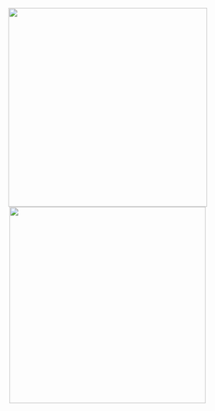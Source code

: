 <p align="center">
  <img  src="https://github-readme-stats.vercel.app/api?username=aalperozmen&&show_icons=true&theme=radical" width=405px > 
  <img  src="https://github-readme-stats.vercel.app/api/top-langs/?username=aalperozmen&layout=compact&theme=radical" width="400px" >
</p>


